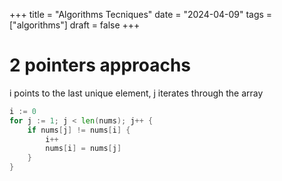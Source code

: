 +++
title = "Algorithms Tecniques"
date = "2024-04-09"
tags = ["algorithms"]
draft = false
+++

# 2 pointers approachs
i points to the last unique element, j iterates through the array
```go
i := 0
for j := 1; j < len(nums); j++ {
    if nums[j] != nums[i] {
        i++
        nums[i] = nums[j]
    }
}
```
